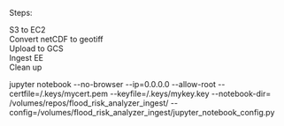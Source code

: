Steps:

S3 to EC2  
Convert netCDF to geotiff  
Upload to GCS  
Ingest EE  
Clean up


jupyter notebook --no-browser --ip=0.0.0.0 --allow-root --certfile=/.keys/mycert.pem --keyfile=/.keys/mykey.key --notebook-dir= /volumes/repos/flood_risk_analyzer_ingest/ --config=/volumes/flood_risk_analyzer_ingest/jupyter_notebook_config.py



